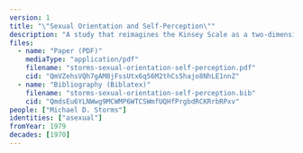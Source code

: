 ```yaml
---
version: 1
title: "\"Sexual Orientation and Self-Perception\""
description: "A study that reimagines the Kinsey Scale as a two-dimensional spectrum that accounts for asexuality"
files:
  - name: "Paper (PDF)"
    mediaType: "application/pdf"
    filename: "storms-sexual-orientation-self-perception.pdf"
    cid: "QmVZehsVQh7gAM8jFssUtx6q56M2thCs5hajo8NhLE1nnZ"
  - name: "Bibliography (Biblatex)"
    filename: "storms-sexual-orientation-self-perception.bib"
    cid: "QmdsEu6YLNWwg9MCWMP6WTCSWmfUQHfPrgbdRCKRrbRPxv"
people: ["Michael D. Storms"]
identities: ["asexual"]
fromYear: 1979
decades: [1970]
---
```

